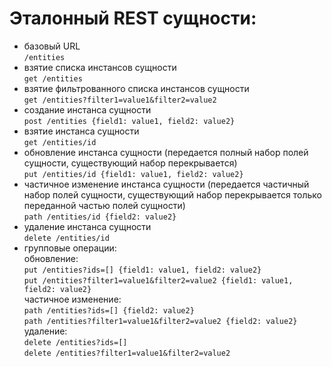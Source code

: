# Эталонный REST сущности:
* базовый URL  
`/entities`
* взятие списка инстансов сущности  
`get /entities`
* взятие фильтрованного списка инстансов сущности  
`get /entities?filter1=value1&filter2=value2`
* создание инстанса сущности  
`post /entities {field1: value1, field2: value2}`
* взятие инстанса сущности  
`get /entities/id`
* обновление инстанса сущности (передается полный набор полей сущности, существующий набор перекрывается)  
`put /entities/id {field1: value1, field2: value2}`
* частичное изменение инстанса сущности (передается частичный набор полей сущности, существующий набор перекрывается только переданной частью полей сущности)  
`path /entities/id {field2: value2}`
* удаление инстанса сущности  
`delete /entities/id`
* групповые операции:  
обновление:  
`put /entities?ids=[] {field1: value1, field2: value2}`  
`put /entities?filter1=value1&filter2=value2 {field1: value1, field2: value2}`  
частичное изменение:  
`path /entities?ids=[] {field2: value2}`  
`path /entities?filter1=value1&filter2=value2 {field2: value2}`  
удаление:  
`delete /entities?ids=[]`  
`delete /entities?filter1=value1&filter2=value2`
